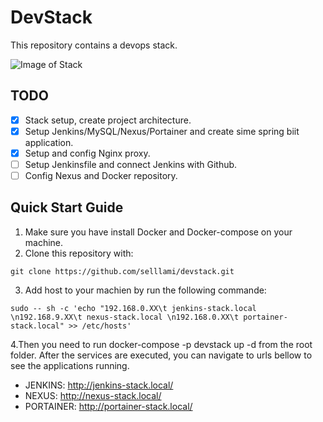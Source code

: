 # DevStack  
This repository contains a devops stack.

![Image of Stack]()

## TODO
- [x] Stack setup, create project architecture.
- [x] Setup Jenkins/MySQL/Nexus/Portainer and create sime spring biit application.
- [x] Setup and config Nginx proxy.
- [ ] Setup Jenkinsfile and connect Jenkins with Github.
- [ ] Config Nexus and Docker repository.

## Quick Start Guide 

1. Make sure you have install Docker and Docker-compose on your machine.
2. Clone this repository with:
```
git clone https://github.com/selllami/devstack.git
```
3. Add host to your machien by run the following commande:
```
sudo -- sh -c 'echo "192.168.0.XX\t jenkins-stack.local \n192.168.9.XX\t nexus-stack.local \n192.168.0.XX\t portainer-stack.local" >> /etc/hosts'
```

4.Then you need to run docker-compose -p devstack up -d from the root folder. After the services are executed, you can navigate to urls bellow to see the applications running.
* JENKINS:   http://jenkins-stack.local/
* NEXUS:     http://nexus-stack.local/
* PORTAINER: http://portainer-stack.local/

